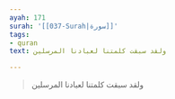 ```yaml
---
ayah: 171
surah: '[[037-Surah|سورة]]'
tags:
- quran
text: ولقد سبقت كلمتنا لعبادنا المرسلين

---
```

> ولقد سبقت كلمتنا لعبادنا المرسلين
